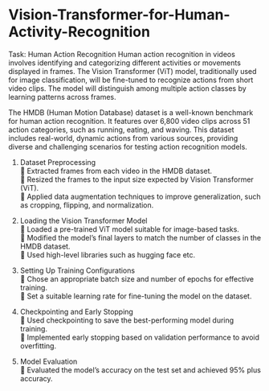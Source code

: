 # Vision-Transformer-for-Human-Activity-Recognition

Task: Human Action Recognition
Human action recognition in videos involves identifying and categorizing different activities or movements displayed in frames. The Vision Transformer (ViT) model, traditionally used for image classification, will be fine-tuned to recognize actions from short video clips. The model will distinguish among multiple action classes by learning patterns across frames.

The HMDB (Human Motion Database) dataset is a well-known benchmark for human action recognition. It features over 6,800 video clips across 51 action categories, such as running, eating, and waving. This dataset includes real-world, dynamic actions from various sources, providing diverse and challenging scenarios for testing action recognition models.

1. Dataset Preprocessing <br>
 Extracted frames from each video in the HMDB dataset. <br>
 Resized the frames to the input size expected by Vision Transformer (ViT). <br>
 Applied data augmentation techniques to improve generalization, such as cropping, flipping, and normalization.

2. Loading the Vision Transformer Model <br>
 Loaded a pre-trained ViT model suitable for image-based tasks. <br>
 Modified the model’s final layers to match the number of classes in the HMDB dataset. <br>
 Used high-level libraries such as hugging face etc.

3. Setting Up Training Configurations <br>
 Chose an appropriate batch size and number of epochs for effective training. <br>
 Set a suitable learning rate for fine-tuning the model on the dataset.

4. Checkpointing and Early Stopping <br>
 Used checkpointing to save the best-performing model during training. <br>
 Implemented early stopping based on validation performance to avoid overfitting.

5. Model Evaluation <br>
 Evaluated the model’s accuracy on the test set and achieved 95% plus accuracy.
